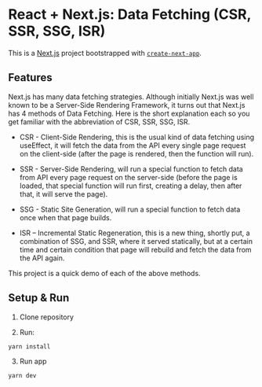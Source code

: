 # React + Next.js: Data Fetching (CSR, SSR, SSG, ISR)

This is a [Next.js](https://nextjs.org/) project bootstrapped with [`create-next-app`](https://github.com/vercel/next.js/tree/canary/packages/create-next-app). 

## Features

Next.js has many data fetching strategies. Although initially Next.js was well known to be a Server-Side Rendering Framework, it turns out that Next.js has 4 methods of Data Fetching. Here is the short explanation each so you get familiar with the abbreviation of CSR, SSR, SSG, ISR.

- CSR - Client-Side Rendering, this is the usual kind of data fetching using useEffect, it will fetch the data from the API every single page request on the client-side (after the page is rendered, then the function will run).

- SSR - Server-Side Rendering, will run a special function to fetch data from API every page request on the server-side (before the page is loaded, that special function will run first, creating a delay, then after that, it will serve the page).

- SSG - Static Site Generation, will run a special function to fetch data once when that page builds.

- ISR – Incremental Static Regeneration, this is a new thing, shortly put, a combination of SSG, and SSR, where it served statically, but at a certain time and certain condition that page will rebuild and fetch the data from the API again.

This project is a quick demo of each of the above methods.

## Setup & Run

1. Clone repository

2. Run:
```
yarn install
```

3. Run app
```
yarn dev
```
